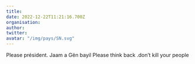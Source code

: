 ```yaml
---
title: 
date: 2022-12-22T11:21:16.700Z
organisation: 
author: 
twitter: 
avatar: "/img/pays/SN.svg"
---
```


Please président. Jaam a Gën  bayil 
Please think back .don’t kill your people 